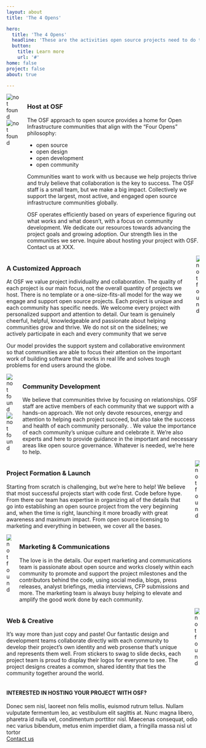 ```yaml
---
layout: about
title: 'The 4 Opens'

hero:
  title: 'The 4 Opens'
  headline: 'These are the activities open source projects need to do to effectively build a broad Community and drive the effectiveness of their software.'
  button:
    title: Learn more
    url: '#'
home: false
project: false
about: true

---
```


<section class="section about-s1-main">
  <div class="container about-s1-container">
    <div class="columns">
      <div class="column">
        <img src="/images/about/picture1.svg" id="about-s1-id-pic1" alt="not found" >
        <img src="/images/about/picture2.svg" id="about-s1-id-pic2" alt="not found" >
      </div>
      <div class="column">
        <h3 class="fix-h3">Host at OSF</h3>
        <p class="fix-h5">The OSF approach to open source provides a home for Open Infrastructure communities that align with the “Four Opens” philosophy:</p>
        <ul class="fix-h5">
          <li>open source</li>
          <li>open design</li>
          <li>open development</li>
          <li>open community</li>
        </ul>
        <p class="fix-h5">
          Communities want to work with us because we help projects thrive and truly believe that collaboration is the key to success. The OSF staff is a small team, but we make a big impact. Collectively we support the largest, most active, and engaged open source infrastructure communities globally.
        </p>
        <p class="fix-h5">
          OSF operates efficiently based on years of experience figuring out what works and what doesn’t,  with a focus on community development. We dedicate our resources towards advancing the project goals and growing adoption. Our strength lies in the communities we serve. Inquire about hosting your project with OSF. Contact us at XXX.
        </p>
      </div>
    </div>
    <div class="columns">
      <div class="column">
        <h3 class="fix-h3">A Customized Approach</h3>
        <p class="fix-h5">At OSF we value project individuality and collaboration. The quality of each project is our main focus, not the overall quantity of projects we host. There is no template or a one-size-fits-all model for the way we engage and support open source projects. Each project is unique and each community has specific needs. We welcome every project with personalized support and attention to detail. Our team is genuinely cheerful, helpful, knowledgeable and passionate about helping communities grow and thrive. We do not sit on the sidelines; we actively participate in each and every community that we serve</p>
        <p class="fix-h5">
          Our model provides the support system and collaborative environment so that communities are able to focus their attention on the important work of building software that works in real life and solves tough problems for end users around the globe.
        </p>
      </div>
      <div class="column">
        <img src="/images/about/picture3.svg"  id="about-s1-id-pic3" alt="not found" >
      </div>
    </div>
    <div class="columns">
      <div class="column">
        <img src="/images/about/picture4.svg"  id="about-s1-id-pic4"alt="not found" >
        <img src="/images/about/picture5.svg"  id="about-s1-id-pic5"alt="not found" >
     </div>
      <div class="column">
        <h3 class="fix-h3">Community Development</h3>
        <p class="fix-h5">We believe that communities thrive by focusing on relationships. OSF staff are active members of each community that we support with a hands-on approach. We not only devote resources, energy and attention to helping each project succeed, but also take the success and health of each community personally. . We value the importance of each community’s unique culture and celebrate it. We’re also experts and here to provide guidance in the important and necessary areas like open source governance. Whatever is needed, we’re here to help.
        </p>
      </div>
    </div>
    <div class="columns">
      <div class="column">
        <h3 class="fix-h3">Project Formation & Launch</h3>
        <p class="fix-h5">Starting from scratch is challenging, but we’re here to help! We believe that most successful projects start with code first. Code before hype. From there our team has expertise in organizing all of the details that go into establishing an open source project from the very beginning and, when the time is right, launching it more broadly with great awareness and maximum impact. From open source licensing to marketing and everything in between, we cover all the bases.
        </p>
      </div>
      <div class="column">
        <img src="/images/about/picture6.svg"  id="about-s1-id-pic6" alt="not found" >
     </div>
    </div>
    <div class="columns">
      <div class="column">
        <img src="/images/about/picture7.svg" id="about-s1-id-pic7" alt="not found" >
      </div>
      <div class="column">
        <h3 class="fix-h3">Marketing & Communications</h3>
        <p class="fix-h5">The love is in the details. Our expert marketing and communications team is passionate about open source and works closely within each community to promote and support the project milestones and the contributors behind the code, using social media, blogs, press releases, analyst briefings, media interviews, CFP submissions and more. The marketing team is always busy helping to elevate and amplify the good work done by each community. 
        </p>
      </div>
    </div>
    <div class="columns">
      <div class="column">
        <h3 class="fix-h3">Web & Creative</h3>
        <p class="fix-h5">It’s way more than just copy and paste! Our fantastic design and development teams collaborate directly with each community to develop their project’s own identity and web prosense that’s unique and represents them well. From stickers to swag to slide decks, each project team is proud to display their logos for everyone to see. The project designs creates a common, shared identity that ties the community together around the world.
        </p>
      </div>
      <div class="column">
        <img src="/images/about/picture8.svg" id="about-s1-id-pic8" alt="not found" >
      </div>
    </div>
  </div>
</section>


<section class="projects-s2-main">
  <div class="container">
    <h4 class="itemtitle"> INTERESTED IN HOSTING YOUR PROJECT WITH OSF? </h4>
    <div class="fix-h5">Donec sem nisl, laoreet non felis mollis, euismod rutrum tellus. Nullam vulputate fermentum leo, ac vestibulum elit sagittis at. Nunc magna libero, pharetra id nulla vel, condimentum porttitor nisl. Maecenas consequat, odio nec varius bibendum, metus enim imperdiet diam, a fringilla massa nisl ut tortor</div>
    <a href="#" class="button button-red">
        <span>Contact us</span>
    </a>
  </div>
</section>
